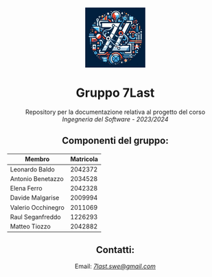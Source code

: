 <p align="center">
<img style="width: 140px" src="./logo/logo.png">
</p>
<h1 align="center">Gruppo 7Last</h1>

<p align="center">Repository per la documentazione relativa al progetto del corso <br><em>Ingegneria del Software - 2023/2024</em></p>

<h2 align="center">Componenti del gruppo:</h2>

<div align="center">

|Membro|Matricola|
|---|---|
Leonardo Baldo | 2042372
Antonio Benetazzo | 2034528
Elena Ferro | 2042328
Davide Malgarise | 2009994
Valerio Occhinegro | 2011069
Raul Seganfreddo | 1226293
Matteo Tiozzo | 2042882

</div>

<h2 align="center">Contatti:</h2>
<p align="center">Email: <a href="mailto:7last.swe@gmail.com"><em>7last.swe@gmail.com</em></a></p>
